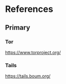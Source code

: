 # References

## Primary 

### Tor

https://www.torproject.org/

### Tails

https://tails.boum.org/

